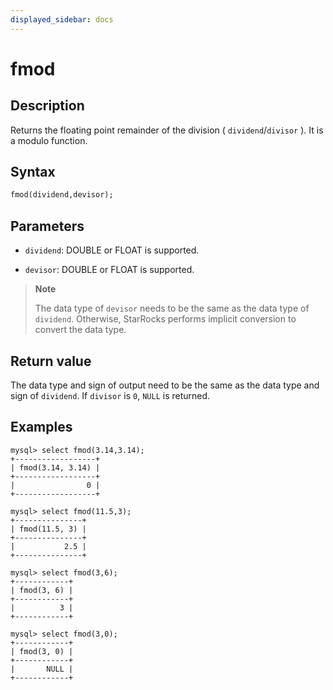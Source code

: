 ```yaml
---
displayed_sidebar: docs
---
```


# fmod

## Description

Returns the floating point remainder of the division ( `dividend`/`divisor` ). It is a modulo function.

## Syntax

```SQL
fmod(dividend,devisor);
```

## Parameters

- `dividend`:  DOUBLE or FLOAT is supported.

- `devisor`: DOUBLE or FLOAT is supported.

> **Note**
>
> The data type of `devisor` needs to be the same as the data type of `dividend`. Otherwise, StarRocks performs implicit conversion to convert the data type.

## Return value

The data type and sign of output need to be the same as the data type and sign of `dividend`. If `divisor` is `0`, `NULL` is returned.

## Examples

```Plaintext
mysql> select fmod(3.14,3.14);
+------------------+
| fmod(3.14, 3.14) |
+------------------+
|                0 |
+------------------+

mysql> select fmod(11.5,3);
+---------------+
| fmod(11.5, 3) |
+---------------+
|           2.5 |
+---------------+

mysql> select fmod(3,6);
+------------+
| fmod(3, 6) |
+------------+
|          3 |
+------------+

mysql> select fmod(3,0);
+------------+
| fmod(3, 0) |
+------------+
|       NULL |
+------------+
```
